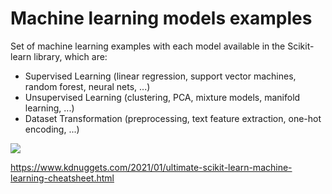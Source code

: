 # Machine learning models examples

Set of machine learning examples with each model available in the Scikit-learn library, which are:

- Supervised Learning (linear regression, support vector machines, random forest, neural nets, ...)
- Unsupervised Learning (clustering, PCA, mixture models, manifold learning, ...)
- Dataset Transformation (preprocessing, text feature extraction, one-hot encoding, ...)

![](https://scikit-learn.org/stable/_static/ml_map.png)

https://www.kdnuggets.com/2021/01/ultimate-scikit-learn-machine-learning-cheatsheet.html